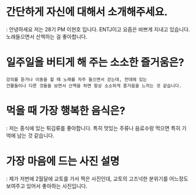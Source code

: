 # 간단하게 자신에 대해서 소개해주세요.
: 안녕하세요 저는 28기 PM 이현호 입니다. ENTJ이고 요즘은 바쁘게 지내고 있습니다. 
  노래들으면서 산책하는 걸 좋아합니다.

# 일주일을 버티게 해 주는 소소한 즐거움은?
    강의를 듣거나 이동을 할 때 노래를 자주 들으면서 걷는데, 전대에 있는
    건물들이나 다른 것들을 보면서 산책을 하면 항상 소소하게 즐거움을 느끼는 것 같습니다.

# 먹을 때 가장 행복한 음식은?
: 저는 중식에 있는 튀김류를 좋아합니다. 특히 맛있는 주류나 음료수랑 먹으면
  특히 기억에 남는 것 같습니다.

# 가장 마음에 드는 사진 설명
: 제가 저번에 2월달에 교토를 가서 찍은 사진인데, 교토의 고즈넉한 분위기를 어느정도
보여주고 있어서 좋아하는 사진입니다.